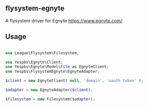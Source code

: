 ## flysystem-egnyte
A flysystem driver for Egnyte https://www.egnyte.com/

## Usage

```php

use League\Flysystem\Filesystem;

use Yespbs\Egnyte\Client;
use Yespbs\Egnyte\Model\File as EgnyteClient;
use Yespbs\FlysystemEgnyte\EgnyteAdapter;

$client = new EgnyteClient( null, 'domain', 'oauth token' );

$adapter = new EgnyteAdapter($client);

$filesystem = new Filesystem($adapter);

```

